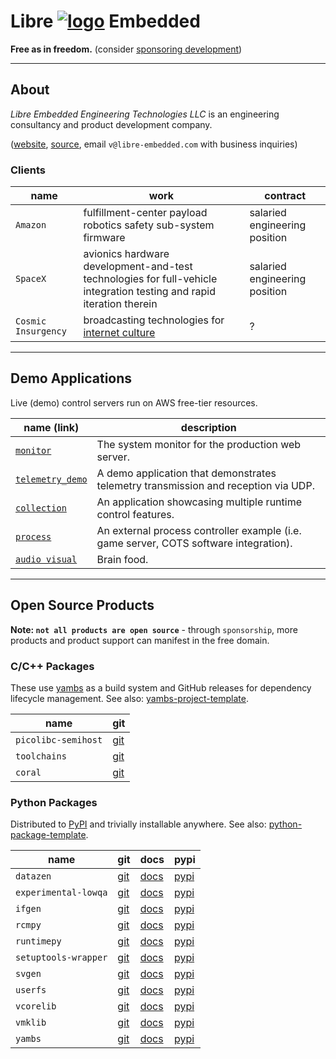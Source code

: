 <!--
    =====================================
    generator=datazen
    version=3.2.3
    hash=72bde5838d67380318962aab7cae696d
    =====================================
-->

# Libre [![logo](https://libre-embedded.com/static/png/chip-circle-bootstrap/128x128.png)](https://libre-embedded.com) Embedded

**Free as in freedom.** (consider
[sponsoring development](https://github.com/sponsors/libre-embedded))

---

## About

*Libre Embedded Engineering Technologies LLC* is an engineering consultancy
and product development company.

([website](https://libre-embedded.com), [source](https://github.com/libre-embedded),
email `v@libre-embedded.com` with business inquiries)

### Clients

| name | work | contract |
|------|------|----------|
| `Amazon` | fulfillment-center payload robotics safety sub-system firmware | salaried engineering position |
| `SpaceX` | avionics hardware development-and-test technologies for full-vehicle integration testing and rapid iteration therein | salaried engineering position |
| `Cosmic Insurgency` | broadcasting technologies for [internet culture](https://www.youtube.com/@cosmic-insurgency) | ? |

---

## Demo Applications

Live (demo) control servers run on AWS free-tier resources.

| name (link) | description |
|-------------|-------------|
| [`monitor`](https://libre-embedded.com/monitor/#linux/linux:cpu.percent) | The system monitor for the production web server. |
| [`telemetry_demo`](https://libre-embedded.com/telemetry_demo/#rx/rx:timestamp,sequence) | A demo application that demonstrates telemetry transmission and reception via UDP. |
| [`collection`](https://libre-embedded.com/collection/#wave1,hide-tabs/wave1:sin,cos) | An application showcasing multiple runtime control features. |
| [`process`](https://libre-embedded.com/process/#process_dev/process_dev:uptime) | An external process controller example (i.e. game server, COTS software integration). |
| [`audio visual`](https://www.youtube.com/@cosmic-insurgency) | Brain food. |

---

## Open Source Products

**Note: `not all products are open source`** - through `sponsorship`, more
products and product support can manifest in the free domain.

### C/C++ Packages

These use [yambs](https://github.com/libre-embedded/yambs) as a build system
and GitHub releases for dependency lifecycle management. See also:
[yambs-project-template](https://github.com/libre-embedded/yambs-project-template).

| name | git |
|------|-----|
| `picolibc-semihost` | [git](https://github.com/libre-embedded/picolibc-semihost) |
| `toolchains` | [git](https://github.com/libre-embedded/toolchains) |
| `coral` | [git](https://github.com/libre-embedded/coral) |

### Python Packages

Distributed to [PyPI](https://pypi.org/) and trivially installable anywhere.
See also:
[python-package-template](https://github.com/libre-embedded/python-package-template).

| name | git | docs | pypi |
|------|-----|------|------|
| `datazen` | [git](https://github.com/libre-embedded/datazen) | [docs](https://libre-embedded.com/python/datazen) | [pypi](https://pypi.org/project/datazen)
| `experimental-lowqa` | [git](https://github.com/libre-embedded/experimental-lowqa) | [docs](https://libre-embedded.com/python/experimental-lowqa) | [pypi](https://pypi.org/project/experimental-lowqa)
| `ifgen` | [git](https://github.com/libre-embedded/ifgen) | [docs](https://libre-embedded.com/python/ifgen) | [pypi](https://pypi.org/project/ifgen)
| `rcmpy` | [git](https://github.com/libre-embedded/rcmpy) | [docs](https://libre-embedded.com/python/rcmpy) | [pypi](https://pypi.org/project/rcmpy)
| `runtimepy` | [git](https://github.com/libre-embedded/runtimepy) | [docs](https://libre-embedded.com/python/runtimepy) | [pypi](https://pypi.org/project/runtimepy)
| `setuptools-wrapper` | [git](https://github.com/libre-embedded/setuptools-wrapper) | [docs](https://libre-embedded.com/python/setuptools-wrapper) | [pypi](https://pypi.org/project/setuptools-wrapper)
| `svgen` | [git](https://github.com/libre-embedded/svgen) | [docs](https://libre-embedded.com/python/svgen) | [pypi](https://pypi.org/project/svgen)
| `userfs` | [git](https://github.com/libre-embedded/userfs) | [docs](https://libre-embedded.com/python/userfs) | [pypi](https://pypi.org/project/userfs)
| `vcorelib` | [git](https://github.com/libre-embedded/vcorelib) | [docs](https://libre-embedded.com/python/vcorelib) | [pypi](https://pypi.org/project/vcorelib)
| `vmklib` | [git](https://github.com/libre-embedded/vmklib) | [docs](https://libre-embedded.com/python/vmklib) | [pypi](https://pypi.org/project/vmklib)
| `yambs` | [git](https://github.com/libre-embedded/yambs) | [docs](https://libre-embedded.com/python/yambs) | [pypi](https://pypi.org/project/yambs)
